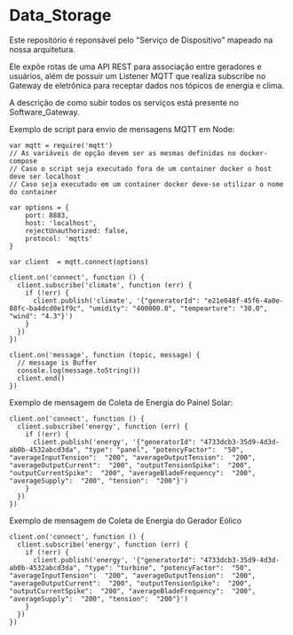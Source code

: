 # Data_Storage

Este repositório é reponsável pelo "Serviço de Dispositivo" mapeado na nossa arquitetura.

Ele expõe rotas de uma API REST para associação entre geradores e usuários, além de possuir um Listener MQTT que realiza subscribe no Gateway de eletrônica para receptar dados nos tópicos de energia e clima.

A descrição de como subir todos os serviços está presente no Software_Gateway.

Exemplo de script para envio de mensagens MQTT em Node:

```
var mqtt = require('mqtt')
// As variáveis de opção devem ser as mesmas definidas no docker-compose
// Caso o script seja executado fora de um container docker o host deve ser localhost
// Caso seja executado em um container docker deve-se utilizar o nome do container

var options = {
	port: 8883,
	host: 'localhost',
	rejectUnauthorized: false,
	protocol: 'mqtts'
}

var client  = mqtt.connect(options)

client.on('connect', function () {
  client.subscribe('climate', function (err) {
    if (!err) {
      client.publish('climate', '{"generatorId": "e21e048f-45f6-4a0e-88fc-ba4dcd0e1f9c", "umidity": "400000.0", "tempearture": "30.0", "wind": "4.3"}')
    }
  })
})

client.on('message', function (topic, message) {
  // message is Buffer
  console.log(message.toString())
  client.end()
})
```
Exemplo de mensagem de Coleta de Energia do Painel Solar:
```
client.on('connect', function () {
  client.subscribe('energy', function (err) {
    if (!err) {
      client.publish('energy', '{"generatorId": "4733dcb3-35d9-4d3d-ab0b-4532abcd3da", "type": "panel", "potencyFactor":  "50", "averageInputTension":  "200", "averageOutputTension":  "200", "averageOutputCurrent":  "200", "outputTensionSpike":  "200", "outputCurrentSpike":  "200", "averageBladeFrequency":  "200", "averageSupply":  "200", "tension":  "200"}')
    }
  })
})
```
Exemplo de mensagem de Coleta de Energia do Gerador Eólico
```
client.on('connect', function () {
  client.subscribe('energy', function (err) {
    if (!err) {
      client.publish('energy', '{"generatorId": "4733dcb3-35d9-4d3d-ab0b-4532abcd3da", "type": "turbine", "potencyFactor":  "50", "averageInputTension":  "200", "averageOutputTension":  "200", "averageOutputCurrent":  "200", "outputTensionSpike":  "200", "outputCurrentSpike":  "200", "averageBladeFrequency":  "200", "averageSupply":  "200", "tension":  "200"}')
    }
  })
})
```